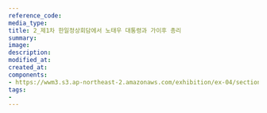 ```yaml
---
reference_code:
media_type:
title: 2_제1차 한일정상회담에서 노태우 대통령과 가이후 총리
summary:
image:
description:
modified_at:
created_at:
components:
- https://wwm3.s3.ap-northeast-2.amazonaws.com/exhibition/ex-04/section-01-left/2_제1차+한일정상회담에서+노태우+대통령과+가이후+총리.JPG
tags:
-
---
```

